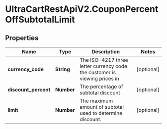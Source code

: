 # UltraCartRestApiV2.CouponPercentOffSubtotalLimit

## Properties
Name | Type | Description | Notes
------------ | ------------- | ------------- | -------------
**currency_code** | **String** | The ISO-4217 three letter currency code the customer is viewing prices in | [optional] 
**discount_percent** | **Number** | The percentage of subtotal discount | [optional] 
**limit** | **Number** | The maximum amount of subtotal used to determine discount. | [optional] 



